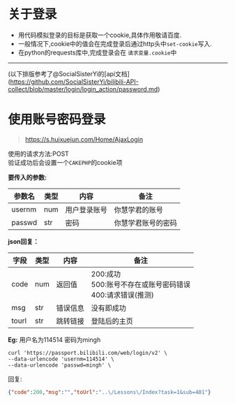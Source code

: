 # 关于登录  
+ 用代码模拟登录的目标是获取一个cookie,具体作用敬请百度.  
+ 一般情况下,cookie中的值会在完成登录后通过http头中`set-cookie`写入.  
+ 在python的requests库中,完成登录会在 `请求变量.cookie`中  
***
(以下排版参考了@SocialSisterYi的[api文档] (https://github.com/SocialSisterYi/bilibili-API-collect/blob/master/login/login_action/password.md)
# 使用账号密码登录
>https://s.huixuejun.com/Home/AjaxLogin  

使用的请求方法:POST  
验证成功后会设置一个`CAKEPHP`的cookie项  

**要传入的参数:**

| 参数名      | 类型 | 内容             |  备注             |
| ----------- | ---- | ---------------- |  ---------------- |
| usernm | num  | 用户登录账号                | 你慧学君的账号        |
| passwd    | str  | 密码     | 你慧学君账号的密码 |

**json回复：**

| 字段        | 类型 | 内容                | 备注 |
| ----------- | ---- | ------------------- | ---- |
| code | num  | 返回值 | 200:成功<br />500:账号不存在或账号密码错误<br />400:请求错误(推测)  |
| msg | str  | 错误信息 | 没有即成功 |
| tourl | str  | 跳转链接 | 登陆后的主页 |

**Eg:**
用户名为114514 密码为mingh  
```shell
curl 'https://passport.bilibili.com/web/login/v2' \
--data-urlencode 'usernm=114514' \
--data-urlencode 'passwd=mingh' \
```
回复:
```json
{"code":200,"msg":"","toUrl":"..\/Lessons\/Index?task=1&sub=401"}
```
